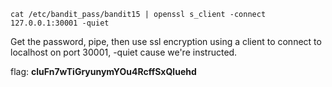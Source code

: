 `cat /etc/bandit_pass/bandit15 | openssl s_client -connect 127.0.0.1:30001 -quiet`

Get the password, pipe, then use ssl encryption using a client to connect to localhost on port 30001,
-quiet cause we're instructed.

flag: **cluFn7wTiGryunymYOu4RcffSxQluehd**
